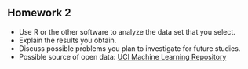 ## Homework 2
- Use R or the other software to analyze the data set that you select.
- Explain the results you obtain.
- Discuss possible problems you plan to investigate for future studies.
- Possible source of open data: [UCI Machine Learning Repository](https://archive.ics.uci.edu/ml/datasets.php)
